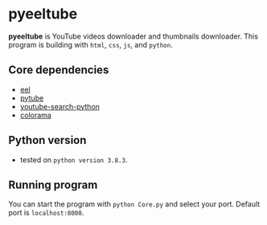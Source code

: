 # pyeeltube
**pyeeltube** is YouTube videos downloader and thumbnails downloader. This program is building with `html`, `css`, `js`, and `python`.

## Core dependencies
- [eel](https://github.com/samuelhwilliams/Eel)
- [pytube](https://github.com/nficano/pytube)
- [youtube-search-python](https://github.com/alexmercerind/youtube-search-python)
- [colorama](https://github.com/tartley/colorama)

## Python version
- tested on `python version 3.8.3`.

## Running program
You can start the program with `python Core.py` and select your port. Default port is `localhost:8000`.
